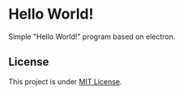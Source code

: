 Hello World!
============

Simple "Hello World!" program based on electron.

License
-------

This project is under [MIT License](http://opensource.org/licenses/mit-license.php).
